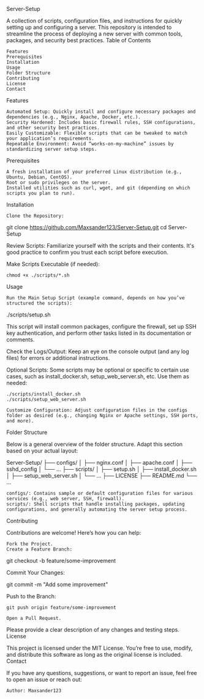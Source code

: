 Server-Setup

A collection of scripts, configuration files, and instructions for quickly setting up and configuring a server. This repository is intended to streamline the process of deploying a new server with common tools, packages, and security best practices.
Table of Contents

    Features
    Prerequisites
    Installation
    Usage
    Folder Structure
    Contributing
    License
    Contact

Features

    Automated Setup: Quickly install and configure necessary packages and dependencies (e.g., Nginx, Apache, Docker, etc.).
    Security Hardened: Includes basic firewall rules, SSH configurations, and other security best practices.
    Easily Customizable: Flexible scripts that can be tweaked to match your application’s requirements.
    Repeatable Environment: Avoid “works-on-my-machine” issues by standardizing server setup steps.

Prerequisites

    A fresh installation of your preferred Linux distribution (e.g., Ubuntu, Debian, CentOS).
    Root or sudo privileges on the server.
    Installed utilities such as curl, wget, and git (depending on which scripts you plan to run).

Installation

    Clone the Repository:

git clone https://github.com/Maxsander123/Server-Setup.git
cd Server-Setup

Review Scripts: Familiarize yourself with the scripts and their contents. It's good practice to confirm you trust each script before execution.

Make Scripts Executable (if needed):

    chmod +x ./scripts/*.sh

Usage

    Run the Main Setup Script (example command, depends on how you’ve structured the scripts):

./scripts/setup.sh

This script will install common packages, configure the firewall, set up SSH key authentication, and perform other tasks listed in its documentation or comments.

Check the Logs/Output: Keep an eye on the console output (and any log files) for errors or additional instructions.

Optional Scripts: Some scripts may be optional or specific to certain use cases, such as install_docker.sh, setup_web_server.sh, etc. Use them as needed:

    ./scripts/install_docker.sh
    ./scripts/setup_web_server.sh

    Customize Configuration: Adjust configuration files in the configs folder as desired (e.g., changing Nginx or Apache settings, SSH ports, and more).

Folder Structure

Below is a general overview of the folder structure. Adapt this section based on your actual layout:

Server-Setup/
├── configs/
│   ├── nginx.conf
│   ├── apache.conf
│   ├── sshd_config
│   └── ...
├── scripts/
│   ├── setup.sh
│   ├── install_docker.sh
│   ├── setup_web_server.sh
│   └── ...
├── LICENSE
├── README.md
└── ...

    configs/: Contains sample or default configuration files for various services (e.g., web server, SSH, firewall).
    scripts/: Shell scripts that handle installing packages, updating configurations, and generally automating the server setup process.

Contributing

Contributions are welcome! Here’s how you can help:

    Fork the Project.
    Create a Feature Branch:

git checkout -b feature/some-improvement

Commit Your Changes:

git commit -m "Add some improvement"

Push to the Branch:

    git push origin feature/some-improvement

    Open a Pull Request.

Please provide a clear description of any changes and testing steps.
License

This project is licensed under the MIT License. You’re free to use, modify, and distribute this software as long as the original license is included.
Contact

If you have any questions, suggestions, or want to report an issue, feel free to open an issue or reach out:

    Author: Maxsander123
